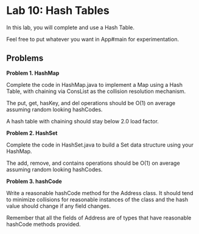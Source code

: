 # Lab 10: Hash Tables

In this lab, you will complete and use a Hash Table.

Feel free to put whatever you want in App#main for experimentation.

## Problems

**Problem 1. HashMap**

Complete the code in HashMap.java to implement a Map using a Hash Table,
with chaining via ConsList as the collision resolution mechanism.

The put, get, hasKey, and del operations should be O(1) on average assuming
random looking hashCodes.

A hash table with chaining should stay below 2.0 load factor.

**Problem 2. HashSet**

Complete the code in HashSet.java to build a Set data structure using your
HashMap.

The add, remove, and contains operations should be O(1) on average
assuming random looking hashCodes.

**Problem 3. hashCode**

Write a reasonable hashCode method for the Address class. It should
tend to minimize collisions for reasonable instances of the class and
the hash value should change if any field changes.

Remember that all the fields of Address are of types that have
reasonable hashCode methods provided.

